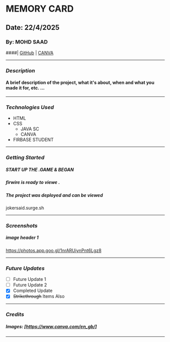 # MEMORY CARD

## Date: 22/4/2025

### By: MOHD SAAD

####| [GitHub](https://github.com/Mohdsaad83/) | [CANVA](https://www.canva.com/design/DAGlW--2AL0/lW-zCFGJML8JXXZTuwxPYA/edit?utm_content=DAGlW--2AL0&utm_campaign=designshare&utm_medium=link2&utm_source=sharebutton)

---

### **_Description_**

#### A brief description of the project, what it's about, when and what you made it for, etc. ...

---

### **_Technologies Used_**

- HTML 
- CSS 
  - JAVA SC
  - CANVA
- FIRBASE STUDENT

---

### **_Getting Started_**

##### START UP THE .GAME & BEGAN

##### firwire is ready to viewe .

##### The project was deployed and can be viewed
jokersaid.surge.sh

---

### **_Screenshots_**

##### image header 1

https://photos.app.goo.gl/1nrARUiynPnt6Lgz8


---

### **_Future Updates_**

- [ ] Future Update 1
- [ ] Future Update 2
- [x] Completed Update
- [x] ~~Strikethrough~~ Items Also

---

### **_Credits_**

#####  Images: [https://www.canva.com/en_gb/]



---
